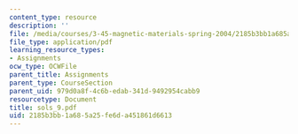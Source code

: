 ```yaml
---
content_type: resource
description: ''
file: /media/courses/3-45-magnetic-materials-spring-2004/2185b3bb1a685a25fe6da451861d6613_sols_9.pdf
file_type: application/pdf
learning_resource_types:
- Assignments
ocw_type: OCWFile
parent_title: Assignments
parent_type: CourseSection
parent_uid: 979d0a8f-4c6b-edab-341d-9492954cabb9
resourcetype: Document
title: sols_9.pdf
uid: 2185b3bb-1a68-5a25-fe6d-a451861d6613
---
```

